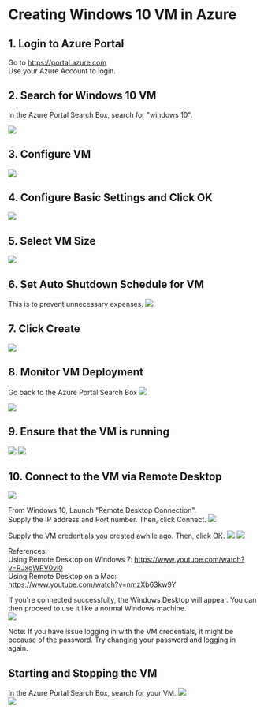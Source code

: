 # Creating Windows 10 VM in Azure    

## 1. Login to Azure Portal    
Go to https://portal.azure.com    
Use your Azure Account to login.    

## 2. Search for Windows 10 VM    
In the Azure Portal Search Box, search for "windows 10".

![](./assets/2018-05-10-20-46-27.png)

## 3. Configure VM 
![](./assets/2018-05-10-20-52-01.png)

## 4. Configure Basic Settings and Click OK
![](./assets/2018-05-10-21-00-17.png)

## 5. Select VM Size
![](./assets/2018-05-10-21-06-47.png)

## 6. Set Auto Shutdown Schedule for VM    
This is to prevent unnecessary expenses.
![](./assets/2018-05-10-21-20-51.png)

## 7. Click Create
![](./assets/2018-05-10-21-23-20.png)

## 8. Monitor VM Deployment   
Go back to the Azure Portal Search Box
![](./assets/2018-05-11-00-15-42.png)

![](./assets/2018-05-11-00-22-24.png)
## 9. Ensure that the VM is running
![](./assets/2018-05-11-01-10-01.png)
![](./assets/2018-05-11-01-19-00.png)

## 10. Connect to the VM via Remote Desktop
![](./assets/2018-05-11-01-25-58.png)

From Windows 10, Launch "Remote Desktop Connection".    
Supply the IP address and Port number.
Then, click Connect.
![](./assets/2018-05-11-01-30-14.png)

Supply the VM credentials you created awhile ago.
Then, click OK.
![](./assets/2018-05-11-01-52-08.png)
![](./assets/2018-05-11-01-36-10.png)

References:     
Using Remote Desktop on Windows 7:
https://www.youtube.com/watch?v=RJxgWPV0vi0    
Using Remote Desktop on a Mac:    
https://www.youtube.com/watch?v=nmzXb63kw9Y
 
If you're connected successfully, the Windows Desktop will appear. You can then proceed to use it like a normal Windows machine.    
![](./assets/2018-05-11-01-55-19.png)

Note: If you have issue logging in with the VM credentials, it might be because of the password. Try changing your password and logging in again.

## Starting and Stopping the VM    
In the Azure Portal Search Box, search for your VM.
![](./assets/2018-05-11-02-03-09.png)    
![](./assets/2018-05-11-02-08-33.png)
